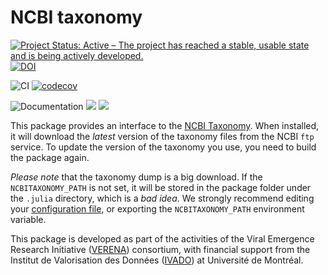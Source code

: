 # NCBI taxonomy

[![Project Status: Active – The project has reached a stable, usable state and is being actively developed.](https://www.repostatus.org/badges/latest/active.svg)](https://www.repostatus.org/#active) [![DOI](https://zenodo.org/badge/312718490.svg)](https://zenodo.org/badge/latestdoi/312718490)


![CI](https://github.com/PoisotLab/NCBITaxonomy.jl/workflows/CI/badge.svg) [![codecov](https://codecov.io/gh/PoisotLab/NCBITaxonomy.jl/branch/master/graph/badge.svg)](https://codecov.io/gh/PoisotLab/NCBITaxonomy.jl)

![Documentation](https://github.com/PoisotLab/NCBITaxonomy.jl/workflows/Documentation/badge.svg) [![](https://img.shields.io/badge/docs-stable-blue.svg)](https://poisotlab.github.io/NCBITaxonomy.jl/stable) [![](https://img.shields.io/badge/docs-dev-blue.svg)](https://poisotlab.github.io/NCBITaxonomy.jl/dev)

This package provides an interface to the [NCBI Taxonomy][ncbitax]. When
installed, it will download the *latest* version of the taxonomy files from the
NCBI `ftp` service. To update the version of the taxonomy you use, you need to
build the package again.

[ncbitax]: https://www.ncbi.nlm.nih.gov/taxonomy

*Please note* that the taxonomy dump is a big download. If the
`NCBITAXONOMY_PATH` is not set, it will be stored in the package folder under
the `.julia` directory, which is a *bad idea*. We strongly recommend editing
your [configuration
file](https://docs.julialang.org/en/v1/manual/environment-variables/), or
exporting the `NCBITAXONOMY_PATH` environment variable.

This package is developed as part of the activities of the Viral Emergence
Research Initiative ([VERENA][verena]) consortium, with financial support from
the Institut de Valorisation des Données ([IVADO][ivado]) at Université de
Montréal.

[verena]: https://www.viralemergence.org/
[ivado]: https://ivado.ca/en/
